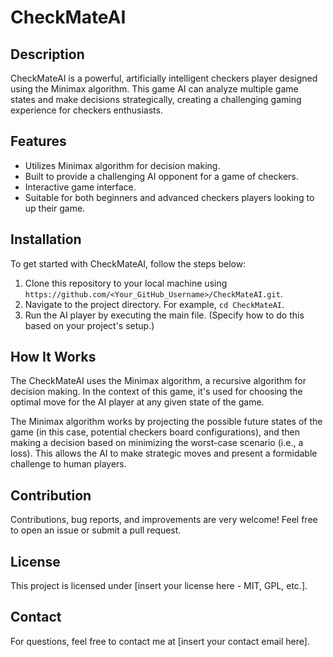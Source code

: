 # CheckMateAI

## Description

CheckMateAI is a powerful, artificially intelligent checkers player designed using the Minimax algorithm. This game AI can analyze multiple game states and make decisions strategically, creating a challenging gaming experience for checkers enthusiasts.

## Features

- Utilizes Minimax algorithm for decision making.
- Built to provide a challenging AI opponent for a game of checkers.
- Interactive game interface.
- Suitable for both beginners and advanced checkers players looking to up their game.

## Installation

To get started with CheckMateAI, follow the steps below:

1. Clone this repository to your local machine using `https://github.com/<Your_GitHub_Username>/CheckMateAI.git`.
2. Navigate to the project directory. For example, `cd CheckMateAI`.
3. Run the AI player by executing the main file. (Specify how to do this based on your project's setup.)

## How It Works

The CheckMateAI uses the Minimax algorithm, a recursive algorithm for decision making. In the context of this game, it's used for choosing the optimal move for the AI player at any given state of the game. 

The Minimax algorithm works by projecting the possible future states of the game (in this case, potential checkers board configurations), and then making a decision based on minimizing the worst-case scenario (i.e., a loss). This allows the AI to make strategic moves and present a formidable challenge to human players.

## Contribution

Contributions, bug reports, and improvements are very welcome! Feel free to open an issue or submit a pull request.

## License

This project is licensed under [insert your license here - MIT, GPL, etc.].

## Contact

For questions, feel free to contact me at [insert your contact email here].

